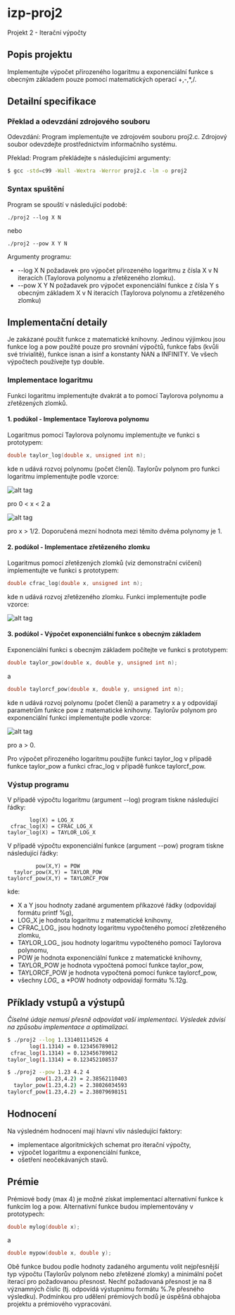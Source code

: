 # izp-proj2
Projekt 2 - Iterační výpočty

## Popis projektu
Implementujte výpočet přirozeného logaritmu a exponenciální funkce s obecným základem pouze pomocí matematických operací +,-,*,/.

## Detailní specifikace
### Překlad a odevzdání zdrojového souboru

Odevzdání: Program implementujte ve zdrojovém souboru proj2.c. Zdrojový soubor odevzdejte prostřednictvím informačního systému.

Překlad: Program překládejte s následujícími argumenty:
```sh
$ gcc -std=c99 -Wall -Wextra -Werror proj2.c -lm -o proj2
```

### Syntax spuštění
Program se spouští v následující podobě:

`./proj2 --log X N`

nebo

`./proj2 --pow X Y N`

Argumenty programu:
- --log X N požadavek pro výpočet přirozeného logaritmu z čísla X v N iteracích (Taylorova polynomu a zřetězeného zlomku).
- --pow X Y N požadavek pro výpočet exponenciální funkce z čísla Y s obecným základem X v N iteracích (Taylorova polynomu a zřetězeného zlomku)

## Implementační detaily
Je zakázané použít funkce z matematické knihovny. Jedinou výjimkou jsou funkce log a pow použité pouze pro srovnání výpočtů, funkce fabs (kvůli své trivialitě), funkce isnan a isinf a konstanty NAN a INFINITY. Ve všech výpočtech používejte typ double.

### Implementace logaritmu
Funkci logaritmu implementujte dvakrát a to pomocí Taylorova polynomu a zřetězených zlomků.

#### 1. podúkol - Implementace Taylorova polynomu
Logaritmus pomocí Taylorova polynomu implementujte ve funkci s prototypem:
```c
double taylor_log(double x, unsigned int n);
```
kde n udává rozvoj polynomu (počet členů). Taylorův polynom pro funkci logaritmu implementujte podle vzorce:

![alt tag](https://raw.githubusercontent.com/harmim/vut-izp-proj2/master/img/Taylor_log.png)

pro 0 < x < 2 a

![alt tag](https://raw.githubusercontent.com/harmim/vut-izp-proj2/master/img/Taylor_log2.png)

pro x > 1/2. Doporučená mezní hodnota mezi těmito dvěma polynomy je 1.

#### 2. podúkol - Implementace zřetězeného zlomku
Logaritmus pomocí zřetězených zlomků (viz demonstrační cvičení) implementujte ve funkci s prototypem:
```c
double cfrac_log(double x, unsigned int n);
```
kde n udává rozvoj zřetězeného zlomku. Funkci implementujte podle vzorce:

![alt tag](https://raw.githubusercontent.com/harmim/vut-izp-proj2/master/img/Cf_log.png)

#### 3. podúkol - Výpočet exponenciální funkce s obecným základem
Exponenciální funkci s obecným základem počítejte ve funkci s prototypem:
```c
double taylor_pow(double x, double y, unsigned int n);
```
a
```c
double taylorcf_pow(double x, double y, unsigned int n);
```
kde n udává rozvoj polynomu (počet členů) a parametry x a y odpovídají parametrům funkce pow z matematické knihovny. Taylorův polynom pro exponenciální funkci implementujte podle vzorce:

![alt tag](https://raw.githubusercontent.com/harmim/vut-izp-proj2/master/img/Taylor_pow.png)

pro a > 0.

Pro výpočet přirozeného logaritmu použijte funkci taylor_log v případě funkce taylor_pow a funkci cfrac_log v případě funkce taylorcf_pow.

### Výstup programu
V případě výpočtu logaritmu (argument --log) program tiskne následující řádky:
```
       log(X) = LOG_X
 cfrac_log(X) = CFRAC_LOG_X
taylor_log(X) = TAYLOR_LOG_X
```
V případě výpočtu exponenciální funkce (argument --pow) program tiskne následující řádky:
```
         pow(X,Y) = POW
  taylor_pow(X,Y) = TAYLOR_POW
taylorcf_pow(X,Y) = TAYLORCF_POW
```
kde:
- X a Y jsou hodnoty zadané argumentem příkazové řádky (odpovídají formátu printf %g),
- LOG_X je hodnota logaritmu z matematické knihovny,
- CFRAC_LOG_ jsou hodnoty logaritmu vypočteného pomocí zřetězeného zlomku,
- TAYLOR_LOG_ jsou hodnoty logaritmu vypočteného pomocí Taylorova polynomu,
- POW je hodnota exponenciální funkce z matematické knihovny,
- TAYLOR_POW je hodnota vypočtená pomocí funkce taylor_pow,
- TAYLORCF_POW je hodnota vypočtená pomocí funkce taylorcf_pow,
- všechny *LOG_* a *POW hodnoty odpovídají formátu %.12g.

## Příklady vstupů a výstupů
_Číselné údaje nemusí přesně odpovídat vaší implementaci. Výsledek závisí na způsobu implementace a optimalizaci._
```sh
$ ./proj2 --log 1.131401114526 4
       log(1.1314) = 0.123456789012
 cfrac_log(1.1314) = 0.123456789012
taylor_log(1.1314) = 0.123452108537
```
```sh
$ ./proj2 --pow 1.23 4.2 4
         pow(1.23,4.2) = 2.38562110403
  taylor_pow(1.23,4.2) = 2.38026034593
taylorcf_pow(1.23,4.2) = 2.38079698151
```

## Hodnocení
Na výsledném hodnocení mají hlavní vliv následující faktory:
- implementace algoritmických schemat pro iterační výpočty,
- výpočet logaritmu a exponenciální funkce,
- ošetření neočekávaných stavů.

## Prémie
Prémiové body (max 4) je možné získat implementací alternativní funkce k funkcím log a pow. Alternativní funkce budou implementovány v prototypech:
```c
double mylog(double x);
```
a
```c
double mypow(double x, double y);
```
Obě funkce budou podle hodnoty zadaného argumentu volit nejpřesnější typ výpočtu (Taylorův polynom nebo zřetězené zlomky) a minimální počet iterací pro požadovanou přesnost. Nechť požadovaná přesnost je na 8 významných číslic (tj. odpovídá výstupnímu formátu %.7e přesného výsledku). Podmínkou pro udělení prémiových bodů je úspěšná obhajoba projektu a prémiového vypracování.
